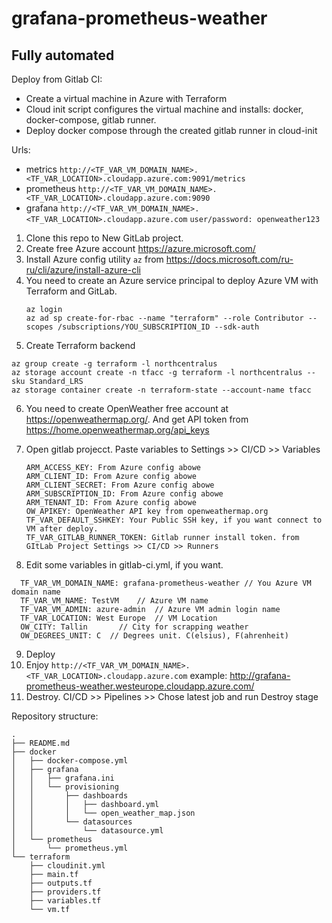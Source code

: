 # grafana-prometheus-weather

<h2>Fully automated</h2>

 Deploy from Gitlab CI:
  - Create a virtual machine in Azure with Terraform
  - Cloud init script configures the virtual machine and installs: docker, docker-compose, gitlab runner.
  - Deploy docker compose through the created gitlab runner in cloud-init

Urls:
 - metrics `http://<TF_VAR_VM_DOMAIN_NAME>.<TF_VAR_LOCATION>.cloudapp.azure.com:9091/metrics`
 - prometheus `http://<TF_VAR_VM_DOMAIN_NAME>.<TF_VAR_LOCATION>.cloudapp.azure.com:9090`
 - grafana `http://<TF_VAR_VM_DOMAIN_NAME>.<TF_VAR_LOCATION>.cloudapp.azure.com`
```user/password: openweather123```

1. Clone this repo to New GitLab project.
2. Create free Azure account https://azure.microsoft.com/
3. Install Azure config utility ```az``` from https://docs.microsoft.com/ru-ru/cli/azure/install-azure-cli
4. You need to create an Azure service principal to deploy Azure VM with Terraform and GitLab.
    ```
    az login
    az ad sp create-for-rbac --name "terraform" --role Contributor --scopes /subscriptions/YOU_SUBSCRIPTION_ID --sdk-auth
    ```
5. Create Terraform backend
  ```
  az group create -g terraform -l northcentralus
  az storage account create -n tfacc -g terraform -l northcentralus --sku Standard_LRS
  az storage container create -n terraform-state --account-name tfacc
  ```
6. You need to create OpenWeather free account at https://openweathermap.org/. And get API token from https://home.openweathermap.org/api_keys

7. Open gitlab projecct.
   Paste variables to Settings >> CI/CD >> Variables
   ```
   ARM_ACCESS_KEY: From Azure config abowe
   ARM_CLIENT_ID: From Azure config abowe
   ARM_CLIENT_SECRET: From Azure config abowe
   ARM_SUBSCRIPTION_ID: From Azure config abowe
   ARM_TENANT_ID: From Azure config abowe
   OW_APIKEY: OpenWeather API key from openweathermap.org
   TF_VAR_DEFAULT_SSHKEY: Your Public SSH key, if you want connect to VM after deploy.
   TF_VAR_GITLAB_RUNNER_TOKEN: Gitlab runner install token. from GItLab Project Settings >> CI/CD >> Runners
    ```
8.  Edit some variables in gitlab-ci.yml, if you want.
  ```
    TF_VAR_VM_DOMAIN_NAME: grafana-prometheus-weather // You Azure VM domain name
    TF_VAR_VM_NAME: TestVM    // Azure VM name
    TF_VAR_VM_ADMIN: azure-admin  // Azure VM admin login name
    TF_VAR_LOCATION: West Europe  // VM Location
    OW_CITY: Tallin       // City for scrapping weather
    OW_DEGREES_UNIT: C  // Degrees unit. C(elsius), F(ahrenheit)
  ```
9. Deploy
10. Enjoy `http://<TF_VAR_VM_DOMAIN_NAME>.<TF_VAR_LOCATION>.cloudapp.azure.com`
    example: http://grafana-prometheus-weather.westeurope.cloudapp.azure.com/
11. Destroy. CI/CD >> Pipelines >>  Chose latest job and run Destroy stage

Repository structure:
```
.
├── README.md
├── docker
│   ├── docker-compose.yml
│   ├── grafana
│   │   ├── grafana.ini
│   │   └── provisioning
│   │       ├── dashboards
│   │       │   ├── dashboard.yml
│   │       │   └── open_weather_map.json
│   │       └── datasources
│   │           └── datasource.yml
│   └── prometheus
│       └── prometheus.yml
└── terraform
    ├── cloudinit.yml
    ├── main.tf
    ├── outputs.tf
    ├── providers.tf
    ├── variables.tf
    └── vm.tf

```

